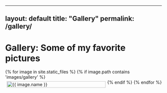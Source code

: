 <!-- ---
permalink: /
title: "Hello!"
excerpt: "About me"
author_profile: true
redirect_from: 
  - /about/
  - /about.html
---

I made this because I was bored -->

---
layout: default
title: "Gallery"
permalink: /gallery/
---

# Gallery: Some of my favorite pictures

<div style="display: flex; flex-wrap: wrap;">
  {% for image in site.static_files %}
    {% if image.path contains 'images/gallery' %}
      <div style="flex: 33.33%; padding: 5px;">
        <a href="{{ image.path }}" target="_blank">
          <img src="{{ image.path }}" alt="{{ image.name }}" style="width: 100%;">
        </a>
      </div>
    {% endif %}
  {% endfor %}
</div>
